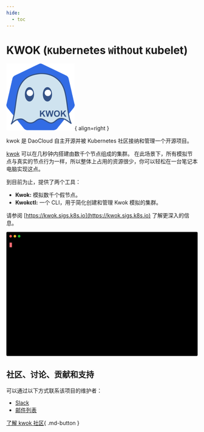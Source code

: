 ```yaml
---
hide:
  - toc
---
```


# KWOK (`K`ubernetes `W`ith`O`ut `K`ubelet)

![kwok](./images/kwok.png){ align=right }

kwok 是 DaoCloud 自主开源并被 Kubernetes 社区接纳和管理一个开源项目。

[kwok](https://sigs.k8s.io/kwok) 可以在几秒钟内搭建由数千个节点组成的集群。
在此场景下，所有模拟节点与真实的节点行为一样，所以整体上占用的资源很少，你可以轻松在一台笔记本电脑实现这点。

到目前为止，提供了两个工具：

- **Kwok:** 模拟数千个假节点。
- **Kwokctl:** 一个 CLI，用于简化创建和管理 Kwok 模拟的集群。

请参阅 [https://kwok.sigs.k8s.io](https://kwok.sigs.k8s.io) 了解更深入的信息。

![管理集群](./images/manage-clusters.svg)

## 社区、讨论、贡献和支持

可以通过以下方式联系该项目的维护者：

- [Slack](https://kubernetes.slack.com/messages/sig-scheduling)
- [邮件列表](https://groups.google.com/forum/#!forum/kubernetes-sig-scheduling)

[了解 kwok 社区](https://github.com/kubernetes-sigs/kwok){ .md-button }
